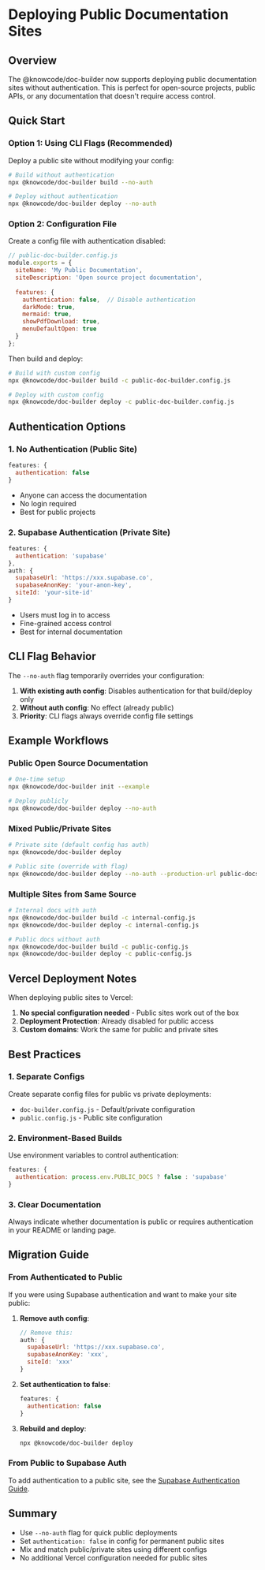 # Deploying Public Documentation Sites

## Overview

The @knowcode/doc-builder now supports deploying public documentation sites without authentication. This is perfect for open-source projects, public APIs, or any documentation that doesn't require access control.

## Quick Start

### Option 1: Using CLI Flags (Recommended)

Deploy a public site without modifying your config:

```bash
# Build without authentication
npx @knowcode/doc-builder build --no-auth

# Deploy without authentication
npx @knowcode/doc-builder deploy --no-auth
```

### Option 2: Configuration File

Create a config file with authentication disabled:

```javascript
// public-doc-builder.config.js
module.exports = {
  siteName: 'My Public Documentation',
  siteDescription: 'Open source project documentation',
  
  features: {
    authentication: false,  // Disable authentication
    darkMode: true,
    mermaid: true,
    showPdfDownload: true,
    menuDefaultOpen: true
  }
};
```

Then build and deploy:

```bash
# Build with custom config
npx @knowcode/doc-builder build -c public-doc-builder.config.js

# Deploy with custom config
npx @knowcode/doc-builder deploy -c public-doc-builder.config.js
```

## Authentication Options

### 1. No Authentication (Public Site)
```javascript
features: {
  authentication: false
}
```
- Anyone can access the documentation
- No login required
- Best for public projects

### 2. Supabase Authentication (Private Site)
```javascript
features: {
  authentication: 'supabase'
},
auth: {
  supabaseUrl: 'https://xxx.supabase.co',
  supabaseAnonKey: 'your-anon-key',
  siteId: 'your-site-id'
}
```
- Users must log in to access
- Fine-grained access control
- Best for internal documentation

## CLI Flag Behavior

The `--no-auth` flag temporarily overrides your configuration:

1. **With existing auth config**: Disables authentication for that build/deploy only
2. **Without auth config**: No effect (already public)
3. **Priority**: CLI flags always override config file settings

## Example Workflows

### Public Open Source Documentation
```bash
# One-time setup
npx @knowcode/doc-builder init --example

# Deploy publicly
npx @knowcode/doc-builder deploy --no-auth
```

### Mixed Public/Private Sites
```bash
# Private site (default config has auth)
npx @knowcode/doc-builder deploy

# Public site (override with flag)
npx @knowcode/doc-builder deploy --no-auth --production-url public-docs.example.com
```

### Multiple Sites from Same Source
```bash
# Internal docs with auth
npx @knowcode/doc-builder build -c internal-config.js
npx @knowcode/doc-builder deploy -c internal-config.js

# Public docs without auth
npx @knowcode/doc-builder build -c public-config.js
npx @knowcode/doc-builder deploy -c public-config.js
```

## Vercel Deployment Notes

When deploying public sites to Vercel:

1. **No special configuration needed** - Public sites work out of the box
2. **Deployment Protection**: Already disabled for public access
3. **Custom domains**: Work the same for public and private sites

## Best Practices

### 1. Separate Configs
Create separate config files for public vs private deployments:
- `doc-builder.config.js` - Default/private configuration
- `public.config.js` - Public site configuration

### 2. Environment-Based Builds
Use environment variables to control authentication:
```javascript
features: {
  authentication: process.env.PUBLIC_DOCS ? false : 'supabase'
}
```

### 3. Clear Documentation
Always indicate whether documentation is public or requires authentication in your README or landing page.

## Migration Guide

### From Authenticated to Public
If you were using Supabase authentication and want to make your site public:

1. **Remove auth config**:
   ```javascript
   // Remove this:
   auth: {
     supabaseUrl: 'https://xxx.supabase.co',
     supabaseAnonKey: 'xxx',
     siteId: 'xxx'
   }
   ```

2. **Set authentication to false**:
   ```javascript
   features: {
     authentication: false
   }
   ```

3. **Rebuild and deploy**:
   ```bash
   npx @knowcode/doc-builder deploy
   ```

### From Public to Supabase Auth
To add authentication to a public site, see the [Supabase Authentication Guide](./supabase-auth-setup.md).

## Summary

- Use `--no-auth` flag for quick public deployments
- Set `authentication: false` in config for permanent public sites
- Mix and match public/private sites using different configs
- No additional Vercel configuration needed for public sites